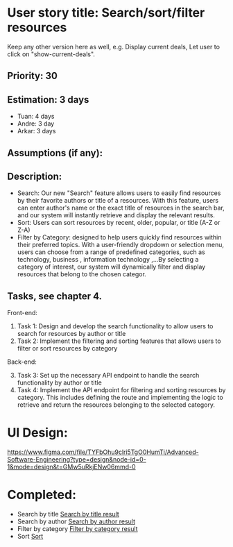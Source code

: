 # User story title: Search/sort/filter resources

Keep any other version here as well, e.g. Display current deals, Let user to click on "show-current-deals".

## Priority: 30

## Estimation: 3 days

- Tuan: 4 days
- Andre: 3 day
- Arkar: 3 days

## Assumptions (if any):

## Description:

- Search: Our new "Search" feature allows users to easily find resources by their favorite authors or title of a resources. With this feature, users can enter author's name or the exact title of resources in the search bar, and our system will instantly retrieve and display the relevant results.
- Sort: Users can sort resources by recent, older, popular, or title (A-Z or Z-A)
- Filter by Category: designed to help users quickly find resources within their preferred topics. With a user-friendly dropdown or selection menu, users can choose from a range of predefined categories, such as technology, business , information technology ,...By selecting a category of interest, our system will dynamically filter and display resources that belong to the chosen categor.

## Tasks, see chapter 4.

Front-end:

1. Task 1: Design and develop the search functionality to allow users to search for resources by author or title
2. Task 2: Implement the filtering and sorting features that allows users to filter or sort resources by category

Back-end:

3. Task 3: Set up the necessary API endpoint to handle the search functionality by author or title
4. Task 4: Implement the API endpoint for filtering and sorting resources by category. This includes defining the route and implementing the logic to retrieve and return the resources belonging to the selected category.

# UI Design:

https://www.figma.com/file/TYFbOhu9clri5TgO0HumTi/Advanced-Software-Engineering?type=design&node-id=0-1&mode=design&t=GMw5uRkjENw06mmd-0

# Completed:

- Search by title
  [Search by title result](../img/search_resources_by_title.png)
- Search by author
  [Search by author result](../img/search_resources_by_author.png)
- Filter by category
  [Filter by category result](../img/filter_resources.png)
- Sort
  [Sort](../img/sort_resources.png)
